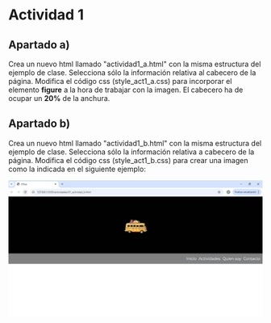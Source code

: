 # Actividad 1

## Apartado a)

Crea un nuevo html llamado "actividad1_a.html" con la misma estructura del ejemplo de clase. Selecciona sólo la información relativa al cabecero de la página. Modifica el código css (style_act1_a.css) para incorporar el elemento **figure** a la hora de trabajar con la imagen. El cabecero ha de ocupar un **20%** de la anchura.

## Apartado b)

Crea un nuevo html llamado "actividad1_b.html" con la misma estructura del ejemplo de clase. Selecciona sólo la información relativa a cabecero de la página. Modifica el código css (style_act1_b.css) para crear una imagen como la indicada en el siguiente ejemplo:

![Ejemplo del nuevo cabecero](../img/act1_b.JPG)